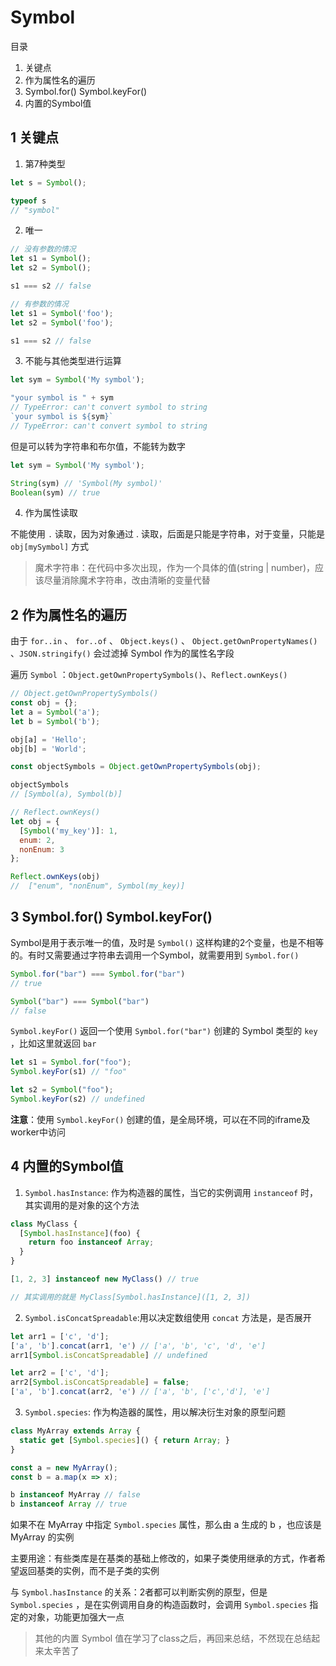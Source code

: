 # Symbol

目录

1. 关键点
2. 作为属性名的遍历
3. Symbol.for() Symbol.keyFor()
4. 内置的Symbol值

## 1 关键点

1. 第7种类型

```javascript
let s = Symbol();

typeof s
// "symbol"
```

2. 唯一

```javascript
// 没有参数的情况
let s1 = Symbol();
let s2 = Symbol();

s1 === s2 // false

// 有参数的情况
let s1 = Symbol('foo');
let s2 = Symbol('foo');

s1 === s2 // false
```

3. 不能与其他类型进行运算

```javascript
let sym = Symbol('My symbol');

"your symbol is " + sym
// TypeError: can't convert symbol to string
`your symbol is ${sym}`
// TypeError: can't convert symbol to string
```

但是可以转为字符串和布尔值，不能转为数字

```javascript
let sym = Symbol('My symbol');

String(sym) // 'Symbol(My symbol)'
Boolean(sym) // true
```

4. 作为属性读取

不能使用 `.` 读取，因为对象通过 . 读取，后面是只能是字符串，对于变量，只能是 `obj[mySymbol]` 方式

> 魔术字符串：在代码中多次出现，作为一个具体的值(string | number)，应该尽量消除魔术字符串，改由清晰的变量代替

## 2 作为属性名的遍历

由于 `for..in` 、 `for..of` 、 `Object.keys()` 、 `Object.getOwnPropertyNames()` 、`JSON.stringify()` 会过滤掉 Symbol 作为的属性名字段

遍历 `Symbol` ：`Object.getOwnPropertySymbols()`、`Reflect.ownKeys()`

```javascript
// Object.getOwnPropertySymbols()
const obj = {};
let a = Symbol('a');
let b = Symbol('b');

obj[a] = 'Hello';
obj[b] = 'World';

const objectSymbols = Object.getOwnPropertySymbols(obj);

objectSymbols
// [Symbol(a), Symbol(b)]
```

```javascript
// Reflect.ownKeys()
let obj = {
  [Symbol('my_key')]: 1,
  enum: 2,
  nonEnum: 3
};

Reflect.ownKeys(obj)
//  ["enum", "nonEnum", Symbol(my_key)]
```

## 3 Symbol.for() Symbol.keyFor()

Symbol是用于表示唯一的值，及时是 `Symbol()` 这样构建的2个变量，也是不相等的。有时又需要通过字符串去调用一个Symbol，就需要用到 `Symbol.for()`

```javascript
Symbol.for("bar") === Symbol.for("bar")
// true

Symbol("bar") === Symbol("bar")
// false
```

`Symbol.keyFor()` 返回一个使用 `Symbol.for("bar")` 创建的 Symbol 类型的 `key` ，比如这里就返回 `bar`

```javascript
let s1 = Symbol.for("foo");
Symbol.keyFor(s1) // "foo"

let s2 = Symbol("foo");
Symbol.keyFor(s2) // undefined
```

**注意**：使用 `Symbol.keyFor()` 创建的值，是全局环境，可以在不同的iframe及worker中访问

## 4 内置的Symbol值

1. `Symbol.hasInstance`: 作为构造器的属性，当它的实例调用 `instanceof` 时，其实调用的是对象的这个方法

```javascript
class MyClass {
  [Symbol.hasInstance](foo) {
    return foo instanceof Array;
  }
}

[1, 2, 3] instanceof new MyClass() // true

// 其实调用的就是 MyClass[Symbol.hasInstance]([1, 2, 3])
```

2. `Symbol.isConcatSpreadable`:用以决定数组使用 `concat` 方法是，是否展开

```javascript
let arr1 = ['c', 'd'];
['a', 'b'].concat(arr1, 'e') // ['a', 'b', 'c', 'd', 'e']
arr1[Symbol.isConcatSpreadable] // undefined

let arr2 = ['c', 'd'];
arr2[Symbol.isConcatSpreadable] = false;
['a', 'b'].concat(arr2, 'e') // ['a', 'b', ['c','d'], 'e']
```

3. `Symbol.species`: 作为构造器的属性，用以解决衍生对象的原型问题

```javascript
class MyArray extends Array {
  static get [Symbol.species]() { return Array; }
}

const a = new MyArray();
const b = a.map(x => x);

b instanceof MyArray // false
b instanceof Array // true
```

如果不在 MyArray 中指定 `Symbol.species` 属性，那么由 a 生成的 b ，也应该是 MyArray 的实例

主要用途：有些类库是在基类的基础上修改的，如果子类使用继承的方式，作者希望返回基类的实例，而不是子类的实例

与 `Symbol.hasInstance` 的关系：2者都可以判断实例的原型，但是 `Symbol.species` ，是在实例调用自身的构造函数时，会调用 `Symbol.species` 指定的对象，功能更加强大一点

> 其他的内置 Symbol 值在学习了class之后，再回来总结，不然现在总结起来太辛苦了
